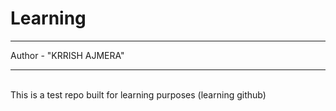# Learning
<hr>
Author - "KRRISH AJMERA"
<hr>
<br>
This is a test repo built for learning purposes (learning github)
